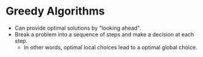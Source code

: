 # Greedy Algorithms
* Can provide optimal solutions by "looking ahead".
* Break a problem into a sequence of steps and make a decision at each step.
  - In other words, optimal local choices lead to a optimal global choice.
